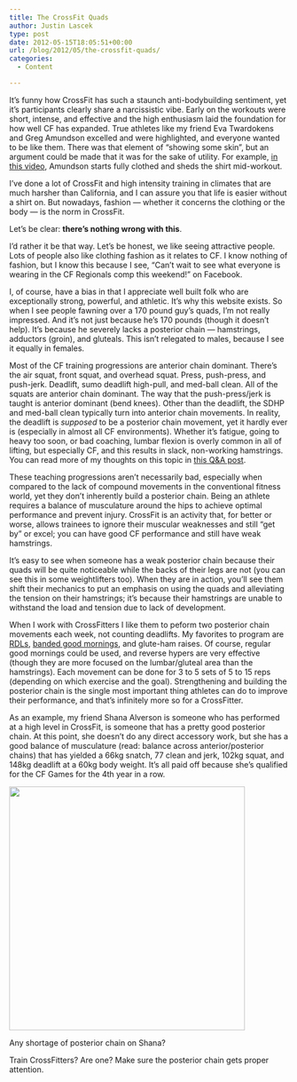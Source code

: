 ```yaml
---
title: The CrossFit Quads
author: Justin Lascek
type: post
date: 2012-05-15T18:05:51+00:00
url: /blog/2012/05/the-crossfit-quads/
categories:
  - Content

---
```

It&#8217;s funny how CrossFit has such a staunch anti-bodybuilding sentiment, yet it&#8217;s participants clearly share a narcissistic vibe. Early on the workouts were short, intense, and effective and the high enthusiasm laid the foundation for how well CF has expanded. True athletes like my friend Eva Twardokens and Greg Amundson excelled and were highlighted, and everyone wanted to be like them. There was that element of &#8220;showing some skin&#8221;, but an argument could be made that it was for the sake of utility. For example, <a href="http://youtu.be/U3x7vb0CffI" target="_blank">in this video</a>, Amundson starts fully clothed and sheds the shirt mid-workout.
  

  
I&#8217;ve done a lot of CrossFit and high intensity training in climates that are much harsher than California, and I can assure you that life is easier without a shirt on. But nowadays, fashion &#8212; whether it concerns the clothing or the body &#8212; is the norm in CrossFit.
  

  
Let&#8217;s be clear: **there&#8217;s nothing wrong with this**.
  

  
I&#8217;d rather it be that way. Let&#8217;s be honest, we like seeing attractive people. Lots of people also like clothing fashion as it relates to CF. I know nothing of fashion, but I know this because I see, &#8220;Can&#8217;t wait to see what everyone is wearing in the CF Regionals comp this weekend!&#8221; on Facebook.
  

  
I, of course, have a bias in that I appreciate well built folk who are exceptionally strong, powerful, and athletic. It&#8217;s why this website exists. So when I see people fawning over a 170 pound guy&#8217;s quads, I&#8217;m not really impressed. And it&#8217;s not just because he&#8217;s 170 pounds (though it doesn&#8217;t help). It&#8217;s because he severely lacks a posterior chain &#8212; hamstrings, adductors (groin), and gluteals. This isn&#8217;t relegated to males, because I see it equally in females.
  

  
Most of the CF training progressions are anterior chain dominant. There&#8217;s the air squat, front squat, and overhead squat. Press, push-press, and push-jerk. Deadlift, sumo deadlift high-pull, and med-ball clean. All of the squats are anterior chain dominant. The way that the push-press/jerk is taught is anterior dominant (bend knees). Other than the deadlift, the SDHP and med-ball clean typically turn into anterior chain movements. In reality, the deadlift is _supposed_ to be a posterior chain movement, yet it hardly ever is (especially in almost all CF environments). Whether it&#8217;s fatigue, going to heavy too soon, or bad coaching, lumbar flexion is overly common in all of lifting, but especially CF, and this results in slack, non-working hamstrings. You can read more of my thoughts on this topic in <a href="/blog/2012/01/qa-13/" target="_blank">this Q&A post</a>.
  

  
These teaching progressions aren&#8217;t necessarily bad, especially when compared to the lack of compound movements in the conventional fitness world, yet they don&#8217;t inherently build a posterior chain. Being an athlete requires a balance of musculature around the hips to achieve optimal performance and prevent injury. CrossFit is an activity that, for better or worse, allows trainees to ignore their muscular weaknesses and still &#8220;get by&#8221; or excel; you can have good CF performance and still have weak hamstrings.
  

  
It&#8217;s easy to see when someone has a weak posterior chain because their quads will be quite noticeable while the backs of their legs are not (you can see this in some weightlifters too). When they are in action, you&#8217;ll see them shift their mechanics to put an emphasis on using the quads and alleviating the tension on their hamstrings; it&#8217;s because their hamstrings are unable to withstand the load and tension due to lack of development.
  

  
When I work with CrossFitters I like them to peform two posterior chain movements each week, not counting deadlifts. My favorites to program are <a href="/blog/2011/06/the-rdl/" target="_blank">RDLs</a>, <a href="/blog/2012/05/banded-good-morning/" target="_blank">banded good mornings</a>, and glute-ham raises. Of course, regular good mornings could be used, and reverse hypers are very effective (though they are more focused on the lumbar/gluteal area than the hamstrings). Each movement can be done for 3 to 5 sets of 5 to 15 reps (depending on which exercise and the goal). Strengthening and building the posterior chain is the single most important thing athletes can do to improve their performance, and that&#8217;s infinitely more so for a CrossFitter.
  

  
As an example, my friend Shana Alverson is someone who has performed at a high level in CrossFit, is someone that has a pretty good posterior chain. At this point, she doesn&#8217;t do any direct accessory work, but she has a good balance of musculature (read: balance across anterior/posterior chains) that has yielded a 66kg snatch, 77 clean and jerk, 102kg squat, and 148kg deadlift at a 60kg body weight. It&#8217;s all paid off because she&#8217;s qualified for the CF Games for the 4th year in a row. 

<div id="attachment_6800" style="width: 435px" class="wp-caption aligncenter">
  <a href="/2012/05/friday-162.jpg"><img aria-describedby="caption-attachment-6800" data-attachment-id="6800" data-permalink="/blog/2012/05/the-crossfit-quads/friday-16-3/" data-orig-file="/2012/05/friday-162.jpg" data-orig-size="425,439" data-comments-opened="1" data-image-meta="{&quot;aperture&quot;:&quot;0&quot;,&quot;credit&quot;:&quot;&quot;,&quot;camera&quot;:&quot;&quot;,&quot;caption&quot;:&quot;&quot;,&quot;created_timestamp&quot;:&quot;0&quot;,&quot;copyright&quot;:&quot;&quot;,&quot;focal_length&quot;:&quot;0&quot;,&quot;iso&quot;:&quot;0&quot;,&quot;shutter_speed&quot;:&quot;0&quot;,&quot;title&quot;:&quot;&quot;}" data-image-title="friday (16)" data-image-description="" data-medium-file="/2012/05/friday-162-193x200.jpg" data-large-file="/2012/05/friday-162.jpg" src="/2012/05/friday-162.jpg" alt="" title="friday (16)" width="425" height="439" class="size-full wp-image-6800" srcset="/2012/05/friday-162.jpg 425w, /2012/05/friday-162-145x150.jpg 145w, /2012/05/friday-162-193x200.jpg 193w" sizes="(max-width: 425px) 100vw, 425px" /></a>
  
  <p id="caption-attachment-6800" class="wp-caption-text">
    Any shortage of posterior chain on Shana?
  </p>
</div>

Train CrossFitters? Are one? Make sure the posterior chain gets proper attention.

